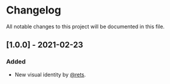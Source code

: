 # Changelog
All notable changes to this project will be documented in this file.

## [1.0.0] - 2021-02-23
### Added
- New visual identity by [@rets](https://github.com/rets).
